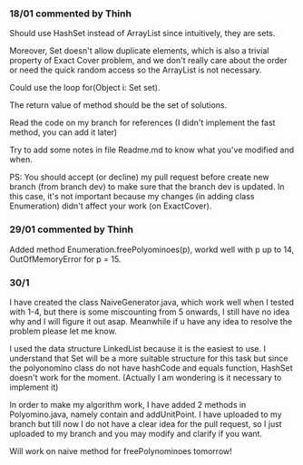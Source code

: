 ### 18/01 commented by Thinh

Should use HashSet instead of ArrayList since intuitively, they are sets.

Moreover, Set doesn't allow duplicate elements, which is also a trivial property of Exact Cover problem,
and we don't really care about the order or need the quick random access so the ArrayList is not necessary.

Could use the loop for(Object i: Set<Object> set).

The return value of method should be the set of solutions.

Read the code on my branch for references (I didn't implement the fast method, you can add it later)

Try to add some notes in file Readme.md to know what you've modified and when.

PS: You should accept (or decline) my pull request before create new branch (from branch dev) to make sure that the branch dev is updated.
	In this case, it's not important because my changes (in adding class Enumeration) didn't affect your work (on ExactCover). 

### 29/01 commented by Thinh

Added method Enumeration.freePolyominoes(p), workd well with p up to 14, OutOfMemoryError for p = 15.


### 30/1

I have created the class NaiveGenerator.java, which work well when I tested with 1-4, but there is some miscounting from 5 onwards, I still have no idea why and I will figure it out asap. Meanwhile if u have any idea to resolve the problem please let me know.

I used the data structure LinkedList because it is the easiest to use. I understand that Set will be a more suitable structure for this task but since the polyonomino class do not have hashCode and equals function, HashSet doesn't work for the moment. (Actually I am wondering is it necessary to implement it)

In order to make my algorithm work, I have added 2 methods in Polyomino.java, namely contain and addUnitPoint. I have uploaded to my branch but till now I do not have a clear idea for the pull request, so I just uploaded to my branch and you may modify and clarify if you want.

Will work on naive method for freePolynominoes tomorrow!
